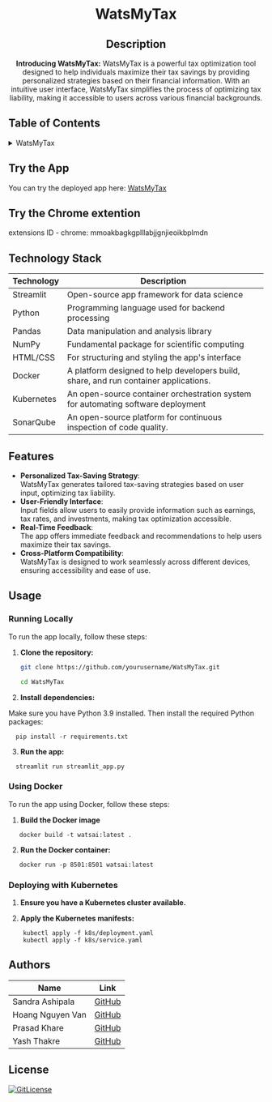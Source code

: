 <!-- PROJECT TITLE -->
<h1 align="center">WatsMyTax</h1>
<div id="header" align="center">
</div>
<h2 align="center">
 Description
</h2>
<p align="center"><strong>Introducing WatsMyTax:</strong>
   WatsMyTax is a powerful tax optimization tool designed to help individuals maximize their tax savings by providing personalized strategies based on their financial information. With an intuitive user interface, WatsMyTax simplifies the process of optimizing tax liability, making it accessible to users across various financial backgrounds.</p>

## Table of Contents

<details>
<summary>WatsMyTax</summary>

- [Application Description](#application-description)
- [Try the App](#try-the-app)
- [Technology Stack](#technology-stack)
- [Features](#features)
- [Usage](#usage)
  - [Running Locally](#running-locally)
  - [Using Docker](#using-docker)
  - [Deploying with Kubernetes](#deploying-with-kubernetes)
  - [Continuous Integration with SonarQube](#continuous-integration-with-sonarqube)
- [Authors](#authors)
- [License](#license)

</details>

## Try the App

You can try the deployed app here: [WatsMyTax](https://watsmytax.streamlit.app/)

## Try the Chrome extention

extensions ID - chrome: mmoakbagkgplllabjjgnjieoikbplmdn 

## Technology Stack

| Technology   | Description                                      |
| ------------ | ------------------------------------------------ |
| Streamlit    | Open-source app framework for data science       |
| Python       | Programming language used for backend processing |
| Pandas       | Data manipulation and analysis library           |
| NumPy        | Fundamental package for scientific computing     |
| HTML/CSS     | For structuring and styling the app's interface   |
| Docker       | A platform designed to help developers build, share, and run container applications.    |
| Kubernetes   | An open-source container orchestration system for automating software deployment   |
| SonarQube    | An open-source platform for continuous inspection of code quality.   |

## Features

- **Personalized Tax-Saving Strategy**:<br> WatsMyTax generates tailored tax-saving strategies based on user input, optimizing tax liability.
- **User-Friendly Interface**:<br> Input fields allow users to easily provide information such as earnings, tax rates, and investments, making tax optimization accessible.
- **Real-Time Feedback**:<br> The app offers immediate feedback and recommendations to help users maximize their tax savings.
- **Cross-Platform Compatibility**:<br> WatsMyTax is designed to work seamlessly across different devices, ensuring accessibility and ease of use.

## Usage

### Running Locally

To run the app locally, follow these steps:

1. **Clone the repository:**

   ```bash
   git clone https://github.com/yourusername/WatsMyTax.git

   cd WatsMyTax
   

2. **Install dependencies:**

Make sure you have Python 3.9 installed. Then install the required Python packages:
    

```
  pip install -r requirements.txt
```


3. **Run the app:**


```
  streamlit run streamlit_app.py
```

### Using Docker

To run the app using Docker, follow these steps:

1. **Build the Docker image**

```
   docker build -t watsai:latest .
```


2. **Run the Docker container:**

```
   docker run -p 8501:8501 watsai:latest
```


### Deploying with Kubernetes

1. **Ensure you have a Kubernetes cluster available.**

2. **Apply the Kubernetes manifests:**

```
    kubectl apply -f k8s/deployment.yaml
    kubectl apply -f k8s/service.yaml
```


## Authors

| Name               | Link                                      |
| ------------------ | ----------------------------------------- |
| Sandra Ashipala     | [GitHub](https://github.com/sandramsc) |
| Hoang Nguyen Van | [GitHub](https://github.com/hoangnv170752) |
| Prasad Khare | [GitHub](https://github.com/pakhare) |
| Yash Thakre | [GitHub](https://github.com/yash9904) |

## License

[![GitLicense](https://img.shields.io/badge/License-Apache-lime.svg)](https://github.com/pakhare/WatsMyTax/blob/main/LICENSE)
